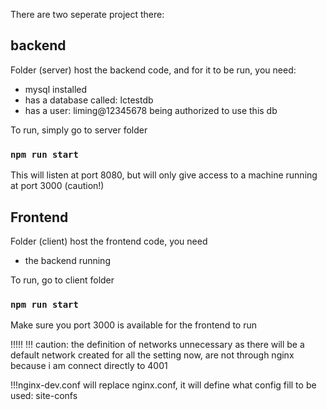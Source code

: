 There are two seperate project there:
## backend
Folder (server) host the backend code, and for it to be run, you need:
- mysql installed
- has a database called: lctestdb
- has a user: liming@12345678 being authorized to use this db

To run, simply go to server folder
### `npm run start`
This will listen at port 8080, but will only give access to a machine running at port 3000 (caution!)


## Frontend
Folder (client) host the frontend code, you need
- the backend running

To run, go to client folder
### `npm run start`
Make sure you port 3000 is available for the frontend to run

!!!!!
!!! caution: the definition of networks unnecessary as there will be a default network created for all
the setting now, are not through nginx because i am connect directly to 4001

!!!nginx-dev.conf will replace nginx.conf, it will define what config fill to be used: site-confs